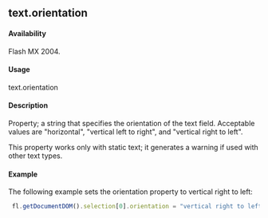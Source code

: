 ## text.orientation

#### Availability

Flash MX 2004.

#### Usage

text.orientation

#### Description

Property; a string that specifies the orientation of the text field. Acceptable values are "horizontal", "vertical left to right", and "vertical right to left".

This property works only with static text; it generates a warning if used with other text types.

#### Example

The following example sets the orientation property to vertical right to left:
```javascript
 fl.getDocumentDOM().selection[0].orientation = "vertical right to left";
```